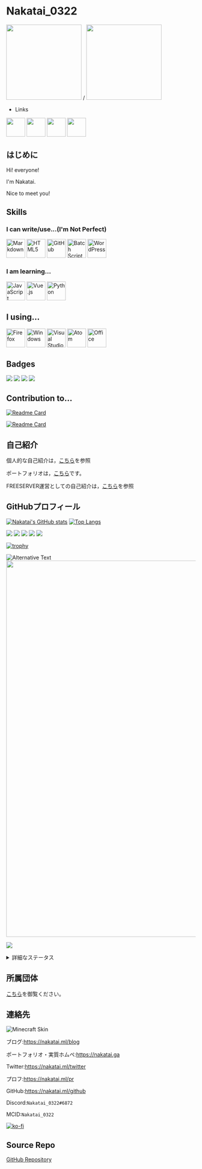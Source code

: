 # Nakatai_0322

<head>
    
</head>

<img src="https://avatars.githubusercontent.com/u/65397124?v=4" width="200"> / <img src="https://minotar.net/helm/d297f52003024e5d944fd78edc82891a" width="200">
- Links

<a href="https://nakatai.ga"><img src="https://camo.githubusercontent.com/31ca547298603fcad628ec15136c30aab05ac34e3d120cc464faa3196c628e9f/68747470733a2f2f696d6167652e666c617469636f6e2e636f6d2f69636f6e732f7376672f3536352f3536353532372e737667" width="50"></a> <a href="https://nakatai0322.wordpress.com"><img src="https://i.imgur.com/HrGRBcm.png" width="50"></a>
<a href="https://dev.to/nakatai_0322"><img src="https://camo.githubusercontent.com/9b13cf00d4d07dcfee53663f62019ef576b7224822fe81dd4be7f94885db5496/68747470733a2f2f63646e2e6a7364656c6976722e6e65742f6e706d2f73696d706c652d69636f6e7340332e302e312f69636f6e732f6465762d646f742d746f2e737667" width="50"></a>
<a href="https://w.wiki/3Hp2"><img src="https://cdn.jsdelivr.net/gh/devicons/devicon/icons/twitter/twitter-original.svg" width="50"></a>

## はじめに
Hi! everyone!

I'm Nakatai.

Nice to meet you!

## Skills

### I can write/use...(I'm Not Perfect)

<a href="https://w.wiki/3PyA"><img src="https://cdn.jsdelivr.net/gh/devicons/devicon/icons/markdown/markdown-original.svg" alt="Markdown" width="50" ></a>
<a href="https://w.wiki/3Q2Z"><img src="https://cdn.jsdelivr.net/gh/devicons/devicon/icons/html5/html5-original-wordmark.svg" alt="HTML5" width="50"></a>
<a href="https://w.wiki/45PM"><img src="https://cdn.jsdelivr.net/gh/devicons/devicon/icons/github/github-original.svg" alt="GitHub" width=50></a>
<a href="https://w.wiki/3e37"><img src="https://i.imgur.com/TJmJbkE.png" alt="Batch Script" width="50"></a>
<a href="https://w.wiki/3JHS"><img src="https://cdn.jsdelivr.net/gh/devicons/devicon/icons/wordpress/wordpress-plain.svg" alt="WordPress" width="50"></a>


### I am learning...

<a href="https://w.wiki/3EDd"><img src="https://cdn.jsdelivr.net/gh/devicons/devicon/icons/javascript/javascript-original.svg" alt="JavaScript" width="50"></a>
<a href="https://w.wiki/45Pm"><img src="https://cdn.jsdelivr.net/gh/devicons/devicon/icons/vuejs/vuejs-original.svg" alt="Vue.js" width="50"></a>
<a href="https://w.wiki/3Eku"><img src="https://raw.githubusercontent.com/devicons/devicon/master/icons/python/python-original.svg" alt="Python" width="50"></a>

## I using...

<a href="https://w.wiki/45Po"><img src="https://cdn.jsdelivr.net/gh/devicons/devicon/icons/firefox/firefox-plain.svg" alt="Firefox" width="50"></a>
<a href="https://w.wiki/3e77"><img src="https://cdn.jsdelivr.net/gh/devicons/devicon/icons/windows8/windows8-original.svg" alt="Windows" width="50"></a>
<a href="https://w.wiki/45Ph"><img src="https://cdn.jsdelivr.net/gh/devicons/devicon/icons/vscode/vscode-original.svg" alt="Visual Studio Code" width="50"></a>
<a href="https://w.wiki/46LG"><img src="https://cdn.jsdelivr.net/gh/devicons/devicon/icons/atom/atom-original.svg" alt="Atom" width="50"></a>
<a href="https://w.wiki/45PU"><img src="https://upload.wikimedia.org/wikipedia/commons/5/5f/Microsoft_Office_logo_%282019%E2%80%93present%29.svg" alt="Office" width=50></a>

## Badges

[![](https://img.shields.io/github/followers/Nakatai-0322?style=social)](https://nakatai.ml/github)
[![](https://img.shields.io/github/stars/Nakatai-0322?style=social)](https://nakatai.ml/github)
[![](https://img.shields.io/twitter/follow/Nakatai_0322?style=social)](https://nakatai.ml/twitter)
[![](https://img.shields.io/youtube/channel/subscribers/UCvH9fbiZUk0DT39BPE9gNhw?style=social)](https://nakatai.ml/youtube)

## Contribution to...

[![Readme Card](https://github-readme-stats.vercel.app/api/pin/?username=freeserverproject&repo=freeserver-wiki&theme=dracula&show_owner=true)](https://github.com/freeserverproject/freeserver-wiki)

[![Readme Card](https://github-readme-stats.vercel.app/api/pin/?username=freeserverproject&repo=freeserverproject.github.io&theme=dracula&show_owner=true)](https://github.com/freeserverproject/freeserver-wiki)

## 自己紹介

個人的な自己紹介は，[こちら](https://vprof.me/@/Nakatai_0322)を参照

ポートフォリオは，[こちら](https://nakatai.ga)です。

FREESERVER運営としての自己紹介は，[こちら](https://wiki.freeserver.pro/admins/nakatai_0322.html)を参照

## GitHubプロフィール

[![Nakatai's GitHub stats](https://github-readme-stats.vercel.app/api?username=Nakatai-0322&show_icons=true&theme=github_dark)](https://github.com/anuraghazra/github-readme-stats)
[![Top Langs](https://github-readme-stats.vercel.app/api/top-langs/?username=Nakatai-0322&theme=github_dark)](https://github.com/anuraghazra/github-readme-stats)

[![](https://raw.githubusercontent.com/Nakatai-0322/Nakatai-0322/main/profile-summary-card-output/github_dark/0-profile-details.svg)](https://github.com/vn7n24fzkq/github-profile-summary-cards)
[![](https://raw.githubusercontent.com/Nakatai-0322/Nakatai-0322/main/profile-summary-card-output/github_dark/1-repos-per-language.svg)](https://github.com/vn7n24fzkq/github-profile-summary-cards) [![](https://raw.githubusercontent.com/Nakatai-0322/Nakatai-0322/main/profile-summary-card-output/github_dark/2-most-commit-language.svg)](https://github.com/vn7n24fzkq/github-profile-summary-cards)
[![](https://raw.githubusercontent.com/Nakatai-0322/Nakatai-0322/main/profile-summary-card-output/github_dark/3-stats.svg)](https://github.com/vn7n24fzkq/github-profile-summary-cards) [![](https://raw.githubusercontent.com/Nakatai-0322/Nakatai-0322/main/profile-summary-card-output/github_dark/4-productive-time.svg)](https://github.com/vn7n24fzkq/github-profile-summary-cards)

[![trophy](https://github-profile-trophy.vercel.app/?username=Nakatai-0322&theme=onedark)](https://github.com/ryo-ma/github-profile-trophy)

<img src="https://raw.githubusercontent.com/Nakatai-0322/Nakatai-0322/main/github-metrics.svg" alt="Alternative Text"/>

<img src="https://wakatime.com/share/@c9fbbcad-1b0d-4a00-b147-a687ce2b2ea1/9ddc4633-63ef-4b87-b6ed-164334c640b7.svg" width="1000">

![](https://raw.githubusercontent.com/Nakatai-0322/Nakatai-0322/main/images/stat.svg)

<details>
<summary>詳細なステータス</summary>
  
<!--START_SECTION:waka-->
![Profile Views](http://img.shields.io/badge/Profile%20Views-0-blue)

**🐱 My GitHub Data** 

> 🏆 478 Contributions in the Year 2021
 > 
> 📦 20.0 kB Used in GitHub's Storage 
 > 
> 🚫 Not Opted to Hire
 > 
> 📜 11 Public Repositories 
 > 
> 🔑 0 Private Repositories  
 > 
**I'm an Early 🐤** 

```text
🌞 Morning    91 commits     ████████░░░░░░░░░░░░░░░░░   32.85% 
🌆 Daytime    102 commits    █████████░░░░░░░░░░░░░░░░   36.82% 
🌃 Evening    84 commits     ███████░░░░░░░░░░░░░░░░░░   30.32% 
🌙 Night      0 commits      ░░░░░░░░░░░░░░░░░░░░░░░░░   0.0%

```
📅 **I'm Most Productive on Monday** 

```text
Monday       71 commits     ██████░░░░░░░░░░░░░░░░░░░   25.63% 
Tuesday      21 commits     ██░░░░░░░░░░░░░░░░░░░░░░░   7.58% 
Wednesday    12 commits     █░░░░░░░░░░░░░░░░░░░░░░░░   4.33% 
Thursday     9 commits      ░░░░░░░░░░░░░░░░░░░░░░░░░   3.25% 
Friday       46 commits     ████░░░░░░░░░░░░░░░░░░░░░   16.61% 
Saturday     59 commits     █████░░░░░░░░░░░░░░░░░░░░   21.3% 
Sunday       59 commits     █████░░░░░░░░░░░░░░░░░░░░   21.3%

```


📊 **This Week I Spent My Time On** 

```text
⌚︎ Time Zone: Asia/Tokyo

💬 Programming Languages: 
HTML                     4 hrs 23 mins       █████████░░░░░░░░░░░░░░░░   38.76% 
Markdown                 3 hrs 13 mins       ███████░░░░░░░░░░░░░░░░░░   28.51% 
JavaScript               1 hr 52 mins        ████░░░░░░░░░░░░░░░░░░░░░   16.54% 
Other                    42 mins             █░░░░░░░░░░░░░░░░░░░░░░░░   6.23% 
YAML                     37 mins             █░░░░░░░░░░░░░░░░░░░░░░░░   5.5%

🔥 Editors: 
VS Code                  11 hrs 18 mins      █████████████████████████   100.0%

🐱‍💻 Projects: 
Nakatai-0322.github.io   3 hrs 48 mins       ████████░░░░░░░░░░░░░░░░░   33.73% 
JS-tut                   2 hrs 20 mins       █████░░░░░░░░░░░░░░░░░░░░   20.64% 
Nakatai-0322             1 hr 41 mins        ███░░░░░░░░░░░░░░░░░░░░░░   15.0% 
Netlify-test             1 hr 31 mins        ███░░░░░░░░░░░░░░░░░░░░░░   13.51% 
pro.freeserver.wiki      45 mins             █░░░░░░░░░░░░░░░░░░░░░░░░   6.71%

💻 Operating System: 
Windows                  11 hrs 18 mins      █████████████████████████   100.0%

```

**I Mostly Code in JavaScript** 

```text
JavaScript               2 repos             ██████████░░░░░░░░░░░░░░░   40.0% 
Batchfile                1 repo              █████░░░░░░░░░░░░░░░░░░░░   20.0% 
HTML                     1 repo              █████░░░░░░░░░░░░░░░░░░░░   20.0% 
EJS                      1 repo              █████░░░░░░░░░░░░░░░░░░░░   20.0%

```


**Timeline**

![Chart not found](https://raw.githubusercontent.com/Nakatai-0322/Nakatai-0322/main/charts/bar_graph.png) 


 Last Updated on 05/10/2021
<!--END_SECTION:waka-->
</details>

## 所属団体

[こちら](https://docs.google.com/spreadsheets/d/1YQkJmBXS_hnTsipJN3khyU98rgZY7RTB8iwhHU-6ICc/edit?usp=sharing)を御覧ください。

## 連絡先

![Minecraft Skin](https://crafatar.com/renders/body/d297f52003024e5d944fd78edc82891a?&overlay)

ブログ:https://nakatai.ml/blog

ポートフォリオ・実質ホムペ:https://nakatai.ga

Twitter:https://nakatai.ml/twitter

プロフ:https://nakatai.ml/pr

GitHub:https://nakatai.ml/github

Discord:`Nakatai_0322#6872`

MCID:`Nakatai_0322`

[![ko-fi](https://ko-fi.com/img/githubbutton_sm.svg)](https://ko-fi.com/E1E15HUC8)

## Source Repo

[GitHub Repository](https://github.com/Nakatai-0322/Nakatai-0322)
